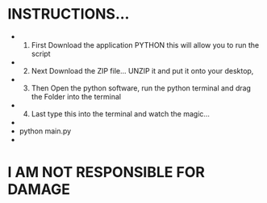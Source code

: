 # INSTRUCTIONS...
* 1. First Download the application PYTHON this will allow you to run the script
* 2. Next Download the ZIP file... UNZIP it and put it onto your desktop,
* 3. Then  Open the python software, run the python terminal and drag the Folder into the terminal
* 4. Last type this into the terminal and watch the magic...
*  
* python main.py
*   

# I AM NOT RESPONSIBLE FOR DAMAGE
